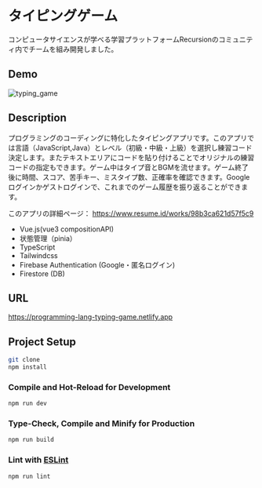 # タイピングゲーム
コンピュータサイエンスが学べる学習プラットフォームRecursionのコミュニティ内でチームを組み開発しました。
## Demo
![typing_game](https://user-images.githubusercontent.com/83937097/180911079-35becb33-929c-4e8d-84c0-c0fa8dd1b089.gif)
## Description
プログラミングのコーディングに特化したタイピングアプリです。このアプリでは言語（JavaScript,Java）とレベル（初級・中級・上級）を選択し練習コード決定します。またテキストエリアにコードを貼り付けることでオリジナルの練習コードの指定もできます。ゲーム中はタイプ音とBGMを流せます。ゲーム終了後に時間、スコア、苦手キー、ミスタイプ数、正確率を確認できます。Googleログインかゲストログインで、これまでのゲーム履歴を振り返ることができます。

このアプリの詳細ページ： https://www.resume.id/works/98b3ca621d57f5c9
- Vue.js(vue3 compositionAPI)
- 状態管理（pinia）
- TypeScript
- Tailwindcss
- Firebase Authentication (Google・匿名ログイン)
- Firestore (DB)
## URL
https://programming-lang-typing-game.netlify.app
## Project Setup

```sh
git clone
npm install
```


### Compile and Hot-Reload for Development

```sh
npm run dev
```

### Type-Check, Compile and Minify for Production

```sh
npm run build
```
### Lint with [ESLint](https://eslint.org/)

```sh
npm run lint
```
